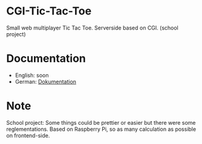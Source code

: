 # CGI-Tic-Tac-Toe
Small web multiplayer Tic Tac Toe. Serverside based on CGI. (school project)

# Documentation
- English: soon
- German: [Dokumentation](https://github.com/themihel/CGI-Tic-Tac-Toe/blob/master/Projektdokumentation_Tic-Tac-Toe_Helfenstein.pdf)

# Note
School project: Some things could be prettier or easier but there were some reglementations. Based on Raspberry Pi, so as many calculation as possible on frontend-side.



